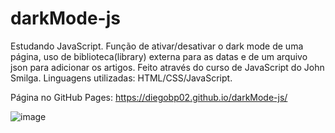 # darkMode-js
Estudando JavaScript. Função de ativar/desativar o dark mode de uma página, uso de biblioteca(library) externa para as datas e de um arquivo json para adicionar os artigos. Feito através do curso de JavaScript do John Smilga. Linguagens utilizadas: HTML/CSS/JavaScript.

Página no GitHub Pages: https://diegobp02.github.io/darkMode-js/

![image](https://user-images.githubusercontent.com/103163622/183265449-951ba615-4573-4ff2-94d8-5e63cedfda32.png)
